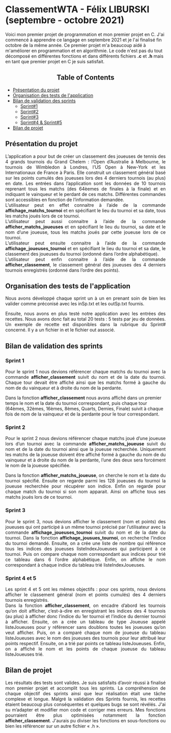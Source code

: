 
# ClassementWTA - Félix LIBURSKI (septembre - octobre 2021)
Voici mon premier projet de programmation et mon premier projet en C. J'ai commencé à apprendre ce langage en septembre 2021 et je l'ai finalisé fin octobre de la même année. Ce premier projet m'a beaucoup aidé à m'améliorer en programmation et en algorithmie. Le code n'est pas du tout décomposé en différentes fonctions et dans différents fichiers <strong>.c</strong> et <strong>.h</strong> mais en tant que premier projet en C je suis satisfait.
## <center>Table of Contents </center>

* [Présentation du projet](#chapter1)
* [Organisation des tests de l'application](#chapter2)
* [Bilan de validation des sprints](#chapter3)
    * [Sprint#1](#section3_1)
    * [Sprint#2](#section3_2) 
    * [Sprint#3](#section3_3)
    * [Sprint#4 & Sprint#5](#section3_4)
* [Bilan de projet](#chapter4)

## Présentation du projet <a class="anchor" id="chapter1"></a>
<div align="justify">L’application a pour but de créer un classement des joueuses de tennis des 4 grands tournois du Grand Chelem : l’Open d’Australie à Melbourne, le tournois de Wimbledon à Londres, l’US Open à New-York et les Internationaux de France à Paris. Elle construit un classement général basé sur les points cumulés des joueuses lors des 4 derniers tournois (au plus) en date. Les entrées dans l’application sont les données de 10 tournois reprenant tous les matchs (des 64èemes de finales à la finale) et en indiquant le vainqueur et le perdant de ces matchs. Différentes commandes sont accessibles en fonction de l’information demandée.

<div align="justify">L’utilisateur peut en effet connaitre à l’aide de la commande <strong>affichage_matchs_tournoi</strong> et en spécifiant le lieu du tournoi et sa date, tous les matchs joués lors de ce tournoi.</div>

<div align="justify">L’utilisateur peut aussi connaitre à l’aide de la commande <strong>afficher_matchs_joueuses</strong> et en spécifiant le lieu du tournoi, sa date et le nom d’une joueuse, tous les matchs joués par cette joueuse lors de ce tournoi.</div>

<div align="justify">L’utilisateur peut ensuite connaitre à l’aide de la commande <strong>affichage_joueuses_tournoi</strong> et en spécifiant le lieu du tournoi et sa date, le classement des joueuses du tournoi (ordonné dans l’ordre alphabétique).</div>

<div align="justify">L’utilisateur peut enfin connaitre à l’aide de la commande <strong>afficher_classement</strong>, le classement général des joueuses des 4 derniers tournois enregistrés (ordonné dans l’ordre des points).</div>

## Organisation des tests de l'application <a class="anchor" id="chapter2"></a>
<div align="justify">Nous avons développé chaque sprint un à un en prenant soin de bien les valider comme préconisé avec les inSp.txt et les outSp.txt fournis.</div>

Ensuite, nous avons en plus testé notre application avec les entrées des recettes. Nous avons donc fait au total 20 tests : 5 tests par jeu de données. Un exemple de recette est disponibles dans la rubrique du Sprint# concerné. Il y a un fichier in et le fichier out associé.</div>

## Bilan de validation des sprints <a class="anchor" id="chapter3"></a>
### Sprint 1 <a class="anchor" id="section3_1"></a> 
<div align="justify">Pour le sprint 1 nous devions référencer chaque matchs du tournoi avec la commande <strong>afficher_classement</strong> suivit du nom et de la date du tournoi. Chaque tour devait être affiché ainsi que les matchs formé à gauche du nom de du vainqueur et à droite du nom de la perdante.  </div>

Dans la fonction <strong>afficher_classement</strong> nous avons affiché dans un premier temps le nom et la date du tournoi correspondant, puis chaque tour (64èmes, 32èmes, 16èmes, 8èmes, Quarts, Demies, Finale) suivit à chaque fois de nom de la vainqueur et de la perdante pour le tour correspondant.</div>

### Sprint 2 <a class="anchor" id="section3_2"></a> 
<div align="justify">Pour le sprint 2 nous devions référencer chaque matchs joué d’une joueuse lors d’un tournoi avec la commande <strong>afficher_matchs_joueuse</strong> suivit du nom et de la date du tournoi ainsi que la joueuse recherchée. Uniquement les matchs de la joueuse doivent être affiché formé à gauche du nom de du vainqueur et à droite du nom de la perdante, l’une des deux sera forcément le nom de la joueuse spécifiée.  

Dans la fonction <strong>afficher_matchs_joueuse</strong>, on cherche le nom et la date du tournoi spécifié. Ensuite on regarde parmi les 128 joueuses du tournoi la joueuse recherchée pour récupérer son indice. Enfin on regarde pour chaque match du tournoi si son nom apparait. Ainsi on affiche tous ses matchs joués lors de ce tournoi.</div>

### Sprint 3 <a class="anchor" id="section3_3"></a> 
<div align="justify">Pour le sprint 3, nous devions afficher le classement (nom et points) des joueuses qui ont participé à un même tournoi précisé par l’utilisateur avec la commande <strong>affichage_joueuses_tournoi</strong> suivit du nom et de la date du tournoi.
Dans la fonction <strong>affichage_jousues_tournoi</strong>, on recherche l’indice du tournoi demandé. Ensuite, on a crée une liste de nombre qui référence tous les indices des joueuses listeIndexJoueuses qui participent à ce tournoi. Puis on compare chaque nom correspondant aux indices pour trié ce tableau dans 6 l’ordre alphabétique. Enfin, on affiche le nom correspondant à chaque indice du tableau trié listeIndexJoueuses. </div>

### Sprint 4 et 5 <a class="anchor" id="section3_4"></a>
<div align="justify">Les sprint 4 et 5 ont les mêmes objectifs : pour ces sprints, nous devions afficher le classement général (nom et points cumulés) des 4 derniers tournois enregistrés.  </div>

<div align="justify">Dans la fonction <strong>afficher_classement</strong>, on encadre d’abord les tournois qu’on doit afficher, c’est-à-dire en enregistrant les indices des 4 tournois (au plus) à afficher donc l’indice du 1er tournoi et l’indice du dernier tournoi à afficher. Ensuite, on a crée un tableau de type Joueuse appelé listeJoueuses pour y référencer sans doublons toutes les joueuses qu’on veut afficher. Puis, on a comparé chaque nom de joueuse du tableau listeJoueuses avec le nom des joueuses des tournois pour leur attribué leur points respectif. Ensuite, on a trié par points ce tableau listeJoueuses. Enfin, on a affiché le nom et les points de chaque joueuse du tableau listeJoueuses trié.</div>

## Bilan de projet <a class="anchor" id="chapter4"></a>
<div align="justify">Les résultats des tests sont valides. Je suis satisfaits d’avoir réussi à finalisé mon premier projet et accomplit tous les sprints.
La compréhension de chaque objectif des sprints ainsi que leur réalisation était une tâche complexe et longue. Malgré la validation des Sprints fournis, les recettes étaient beaucoup plus conséquentes et quelques bugs se sont révélés. J'ai su m’adapter et modifier mon code et corriger mes erreurs.
Mes fonctions pourraient être plus optimisées notamment la fonction <strong>afficher_classement</strong>. J'aurais pu diviser les fonctions en sous-fonctions ou bien les référencer sur un autre fichier « .h ».</div>

